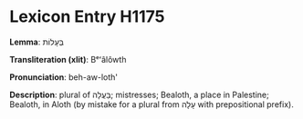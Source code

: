 # Lexicon Entry H1175

**Lemma**: בְּעָלוֹת

**Transliteration (xlit)**: Bᵉʻâlôwth

**Pronunciation**: beh-aw-loth'

**Description**:
plural of בַּעֲלָה; mistresses; Bealoth, a place in Palestine; Bealoth, in Aloth (by mistake for a plural from עָלָה with prepositional prefix).
